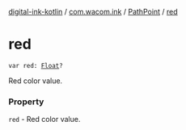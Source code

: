 [digital-ink-kotlin](../../index.md) / [com.wacom.ink](../index.md) / [PathPoint](index.md) / [red](./red.md)

# red

`var red: `[`Float`](https://kotlinlang.org/api/latest/jvm/stdlib/kotlin/-float/index.html)`?`

Red color value.

### Property

`red` - Red color value.